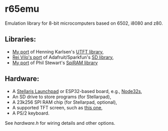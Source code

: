 r65emu
======

Emulation library for 8-bit microcomputers based on 6502, i8080 and z80.

Libraries:
---------
- [My port](https://github.com/jscrane/UTFT-Energia) 
of Henning Karlsen's [UTFT library](http://henningkarlsen.com/electronics/library.php?id=52),
- [Rei Vilo's port](https://github.com/rei-vilo/SD_TM4C) of 
Adafruit/Sparkfun's [SD library](https://github.com/adafruit/SD),
- [My port](https://github.com/jscrane/SpiRAM) 
of Phil Stewart's [SpiRAM library](http://playground.arduino.cc/Main/SpiRAM)

Hardware:
---------
- A [Stellaris Launchpad](http://www.energia.nu/Guide_StellarisLaunchPad.html) or ESP32-based board, e.g., [Node32s](https://www.esp32.com/viewtopic.php?t=459),
- An SD drive to store programs (for Stellarpad),
- A 23k256 SPI RAM chip (for Stellarpad, optional),
- A supported TFT screen, such as [this one](http://forum.stellarisiti.com/topic/626-ssd1289-32-320x240-tft-16bit-parallel-interface-touch-libraries/),
- A PS/2 keyboard.

See _hardware.h_ for wiring details and other options.
